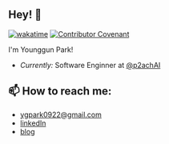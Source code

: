 ## Hey! 👋
  
[![wakatime](https://wakatime.com/badge/user/f540e244-146f-4ce9-b1ed-bc3c9019fde1.svg)](https://wakatime.com/@f540e244-146f-4ce9-b1ed-bc3c9019fde1) [![Contributor Covenant](https://img.shields.io/badge/Contributor%20Covenant-2.1-4baaaa.svg)](code_of_conduct.md)

I'm Younggun Park! 
- *Currently:* Software Enginner at [@p2achAI](https://p2ach.ai)

## 📫 How to reach me:
- ygpark0922@gmail.com
- [linkedIn](https://www.linkedin.com/in/jadru/)
- [blog](https://www.jadru.com)
